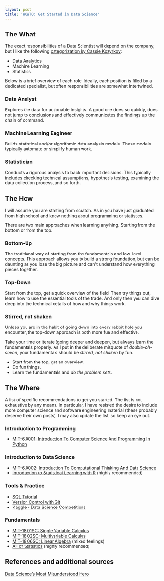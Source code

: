 ```yaml
---
layout: post
title: 'HOWTO: Get Started in Data Science'
---
```


## The What
The exact responsibilities of a Data Scientist will depend on the company, but I like the following [categorization by Cassie Kozyrkov](https://kozyrkov.medium.com/what-on-earth-is-data-science-eb1237d8cb37):
- Data Analytics
- Machine Learning
- Statistics

Below is a brief overview of each role. Ideally, each position is filled by a dedicated specialist, but often responsibilities are somewhat intertwined.

### Data Analyst
Explores the data for actionable insights. A good one does so quickly, does not jump to conclusions and effectively communicates the findings up the chain of command.

### Machine Learning Engineer
Builds statistical and/or algorithmic data analysis models. These models typically automate or simplify human work.

### Statistician
Conducts a rigorous analysis to back important decisions. This typically includes checking technical assumptions, hypothesis testing, examining the data collection process, and so forth.

## The How
I will assume you are starting from scratch. As in you have just graduated from high school and know nothing about programming or statistics.

There are two main approaches when learning anything. Starting from the bottom or from the top.

### Bottom-Up

The traditional way of starting from the fundamentals and low-level concepts. This approach allows you to build a strong foundation, but can be daunting as you lose the big picture and can't understand how everything pieces together.

### Top-Down
Start from the top, get a quick overview of the field. Then try things out, learn how to use the essential tools of the trade. And only then you can dive deep into the technical details of how and why things work.

### Stirred, not shaken
Unless you are in the habit of going down into every rabbit hole you encounter, the top-down approach is both more fun and effective.

Take your time or iterate (going deeper and deeper), but always learn the fundamentals properly. As I put in the deliberate misquote of *double-oh-seven*, your fundamentals should be *stirred, not shaken* by fun.

- Start from the top, get an overview.
- Do fun things.
- Learn the fundamentals and *do the problem sets*.

## The Where
A list of specific recommendations to get you started. The list is not exhaustive by any means. In particular, I have resisted the desire to include more computer science and software engineering material (these probably deserve their own posts). I may also update the list, so keep an eye out.

### Introduction to Programming
- [MIT-6.0001: Introduction To Computer Science And Programming In Python](https://ocw.mit.edu/courses/6-0001-introduction-to-computer-science-and-programming-in-python-fall-2016/)

### Introduction to Data Science
- [MIT-6.0002: Introduction To Computational Thinking And Data Science](https://ocw.mit.edu/courses/6-0002-introduction-to-computational-thinking-and-data-science-fall-2016/)
- [Introduction to Statistical Learning with R](https://hastie.su.domains/ISLR2/ISLRv2_website.pdf) (highly recommended)

### Tools & Practice
- [SQL Tutorial](https://sqlzoo.net/wiki/SQL_Tutorial)
- [Version Control with Git](https://git-scm.com/video/what-is-version-control)
- [Kaggle - Data Science Competitions](https://www.kaggle.com/)

### Fundamentals
- [MIT-18.01SC: Single Variable Calculus](https://ocw.mit.edu/courses/18-01sc-single-variable-calculus-fall-2010/)
- [MIT-18.02SC: Multivariable Calculus](https://ocw.mit.edu/courses/18-02sc-multivariable-calculus-fall-2010/pages/syllabus/)
- [MIT-18.06SC: Linear Algebra](https://ocw.mit.edu/courses/18-06sc-linear-algebra-fall-2011/) (mixed feelings)
- [All of Statistics](https://www.stat.cmu.edu/~larry/all-of-statistics/) (highly recommended)

## References and additional sources
[Data Science’s Most Misunderstood Hero](https://towardsdatascience.com/data-sciences-most-misunderstood-hero-2705da366f40)